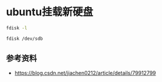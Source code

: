 # ubuntu挂载新硬盘

```sh
fdisk -l

fdisk /dev/sdb
```

## 参考资料
* https://blog.csdn.net/jiachen0212/article/details/79912799
